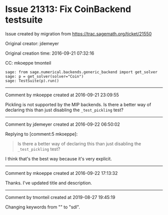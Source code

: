 # Issue 21313: Fix CoinBackend testsuite

Issue created by migration from https://trac.sagemath.org/ticket/21550

Original creator: jdemeyer

Original creation time: 2016-09-21 07:32:16

CC:  mkoeppe tmonteil


```
sage: from sage.numerical.backends.generic_backend import get_solver
sage: p = get_solver(solver="Coin")
sage: TestSuite(p).run()
```



---

Comment by mkoeppe created at 2016-09-21 23:09:55

Pickling is not supported by the MIP backends. 
Is there a better way of declaring this than just disabling the `_test_pickling` test?


---

Comment by jdemeyer created at 2016-09-22 06:50:02

Replying to [comment:5 mkoeppe]:
> Is there a better way of declaring this than just disabling the `_test_pickling` test?

I think that's the best way because it's very explicit.


---

Comment by mkoeppe created at 2016-09-22 17:13:32

Thanks. I've updated title and description.


---

Comment by tmonteil created at 2019-08-27 19:45:19

Changing keywords from "" to "sdl".
